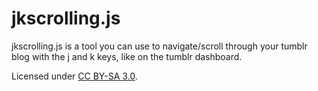 jkscrolling.js
==============

jkscrolling.js is a tool you can use to navigate/scroll through your tumblr blog with the j and k keys, like on the tumblr dashboard.

Licensed under [CC BY-SA 3.0](http://creativecommons.org/licenses/by-sa/3.0/).